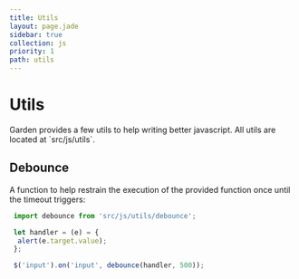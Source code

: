 ```yaml
---
title: Utils
layout: page.jade
sidebar: true
collection: js
priority: 1
path: utils
---
```


# Utils
<p class="lead">Garden provides a few utils to help writing better javascript. All utils are located at `src/js/utils`.</p>

## Debounce
A function to help restrain the execution of the provided function once until the
timeout triggers:

```js
 import debounce from 'src/js/utils/debounce';

 let handler = (e) = {
  alert(e.target.value);
 };

 $('input').on('input', debounce(handler, 500));
```

